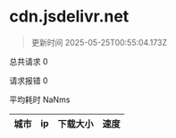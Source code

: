 
  # cdn.jsdelivr.net

  > 更新时间 2025-05-25T00:55:04.173Z
  
  总共请求 0

  请求报错 0

  平均耗时 NaNms

|城市|ip|下载大小|速度|
|-----|----------|---|---|

  